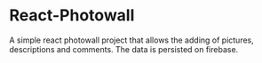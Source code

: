 # React-Photowall
A simple react photowall project that allows the adding of pictures, descriptions and comments. The data is persisted on firebase.
